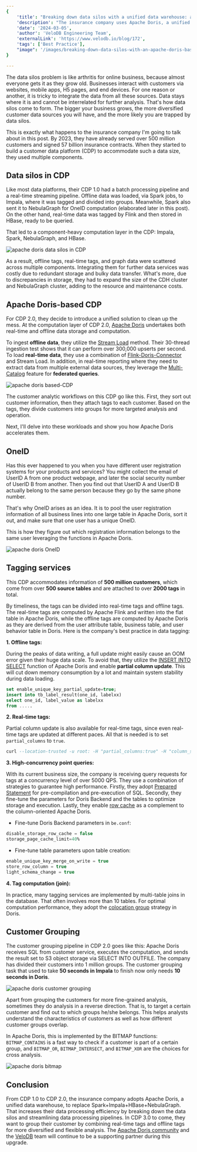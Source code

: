 ```yaml
---
{
    'title': "Breaking down data silos with a unified data warehouse: an Apache Doris-based CDP",
    'description': "The insurance company uses Apache Doris, a unified data warehouse, in replacement of Spark + Impala + HBase + NebulaGraph, in their Customer Data Platform for 4 times faster customer grouping.",
    'date': '2024-03-05',
    'author': 'VeloDB Engineering Team',
    'externalLink': 'https://www.velodb.io/blog/172',
    'tags': ['Best Practice'],
    "image": '/images/breaking-down-data-silos-with-an-apache-doris-based-cdp.png'
}

---
```


<!-- 
Licensed to the Apache Software Foundation (ASF) under one
or more contributor license agreements.  See the NOTICE file
distributed with this work for additional information
regarding copyright ownership.  The ASF licenses this file
to you under the Apache License, Version 2.0 (the
"License"); you may not use this file except in compliance
with the License.  You may obtain a copy of the License at

  http://www.apache.org/licenses/LICENSE-2.0

Unless required by applicable law or agreed to in writing,
software distributed under the License is distributed on an
"AS IS" BASIS, WITHOUT WARRANTIES OR CONDITIONS OF ANY
KIND, either express or implied.  See the License for the
specific language governing permissions and limitations
under the License.
-->

The data silos problem is like arthritis for online business, because almost everyone gets it as they grow old. Businesses interact with customers via websites, mobile apps, H5 pages, and end devices. For one reason or another, it is tricky to integrate the data from all these sources. Data stays where it is and cannot be interrelated for further analysis. That's how data silos come to form. The bigger your business grows, the more diversified customer data sources you will have, and the more likely you are trapped by data silos. 

This is exactly what happens to the insurance company I'm going to talk about in this post. By 2023, they have already served over 500 million customers and signed 57 billion insurance contracts. When they started to build a customer data platform (CDP) to accommodate such a data size, they used multiple components. 

## Data silos in CDP

Like most data platforms, their CDP 1.0 had a batch processing pipeline and a real-time streaming pipeline. Offline data was loaded, via Spark jobs, to Impala, where it was tagged and divided into groups. Meanwhile, Spark also sent it to NebulaGraph for OneID computation (elaborated later in this post). On the other hand, real-time data was tagged by Flink and then stored in HBase, ready to be queried.

That led to a component-heavy computation layer in the CDP: Impala, Spark, NebulaGraph, and HBase.

![apache doris data silos in CDP](/images/apache-doris-data-silos-in-CDP.png)

As a result, offline tags, real-time tags, and graph data were scattered across multiple components. Integrating them for further data services was costly due to redundant storage and bulky data transfer. What's more, due to discrepancies in storage, they had to expand the size of the CDH cluster and NebulaGraph cluster, adding to the resource and maintenance costs.

## Apache Doris-based CDP

For CDP 2.0, they decide to introduce a unified solution to clean up the mess. At the computation layer of CDP 2.0, [Apache Doris](https://doris.apache.org) undertakes both real-time and offline data storage and computation. 

To ingest **offline data**, they utilize the [Stream Load](https://doris.apache.org/docs/data-operate/import/import-way/stream-load-manual) method. Their 30-thread ingestion test shows that it can perform over 300,000 upserts per second. To load **real-time data**, they use a combination of [Flink-Doris-Connector](https://doris.apache.org/docs/ecosystem/flink-doris-connector) and Stream Load. In addition, in real-time reporting where they need to extract data from multiple external data sources, they leverage the [Multi-Catalog](https://doris.apache.org/docs/lakehouse/multi-catalog/) feature for **federated queries**. 

![apache doris based-CDP](/images/apache-doris-based-CDP.png)

The customer analytic workflows on this CDP go like this. First, they sort out customer information, then they attach tags to each customer. Based on the tags, they divide customers into groups for more targeted analysis and operation. 

Next, I'll delve into these workloads and show you how Apache Doris accelerates them. 

## OneID

Has this ever happened to you when you have different user registration systems for your products and services? You might collect the email of UserID A from one product webpage, and later the social security number of UserID B from another. Then you find out that UserID A and UserID B actually belong to the same person because they go by the same phone number.

That's why OneID arises as an idea. It is to pool the user registration information of all business lines into one large table in Apache Doris, sort it out, and make sure that one user has a unique OneID. 

This is how they figure out which registration information belongs to the same user leveraging the functions in Apache Doris.

![apache doris OneID](/images/apache-doris-OneID.png)

## Tagging services

This CDP accommodates information of **500 million customers**, which come from over **500 source tables** and are attached to over **2000 tags** in total.

By timeliness, the tags can be divided into real-time tags and offline tags. The real-time tags are computed by Apache Flink and written into the flat table in Apache Doris, while the offline tags are computed by Apache Doris as they are derived from the user attribute table, business table, and user behavior table in Doris. Here is the company's best practice in data tagging:  

**1. Offline tags:**

During the peaks of data writing, a full update might easily cause an OOM error given their huge data scale. To avoid that, they utilize the [INSERT INTO SELECT](https://doris.apache.org/docs/data-operate/import/import-way/insert-into-manual) function of Apache Doris and enable **partial column update**. This will cut down memory consumption by a lot and maintain system stability during data loading.

```SQL
set enable_unique_key_partial_update=true;
insert into tb_label_result(one_id, labelxx) 
select one_id, label_value as labelxx
from .....
```

**2. Real-time tags:**

Partial column update is also available for real-time tags, since even real-time tags are updated at different paces. All that is needed is to set `partial_columns` to `true`.

```SQL
curl --location-trusted -u root: -H "partial_columns:true" -H "column_separator:," -H "columns:id,balance,last_access_time" -T /tmp/test.csv http://127.0.0.1:48037/api/db1/user_profile/_stream_load
```

**3. High-concurrency point queries:**

With its current business size, the company is receiving query requests for tags at a concurrency level of over 5000 QPS. They use a combination of strategies to guarantee high performance. Firstly, they adopt [Prepared Statement](https://doris.apache.org/docs/query-acceleration/hight-concurrent-point-query#using-preparedstatement) for pre-compilation and pre-execution of SQL. Secondly, they fine-tune the parameters for Doris Backend and the tables to optimize storage and execution. Lastly, they enable [row cache](https://doris.apache.org/docs/query-acceleration/hight-concurrent-point-query#enable-row-cache) as a complement to the column-oriented Apache Doris.

- Fine-tune Doris Backend parameters in `be.conf`:

```SQL
disable_storage_row_cache = false                      
storage_page_cache_limit=40%
```

- Fine-tune table parameters upon table creation:

```SQL
enable_unique_key_merge_on_write = true
store_row_column = true
light_schema_change = true
```

**4. Tag computation (join):**

In practice, many tagging services are implemented by multi-table joins in the database. That often involves more than 10 tables. For optimal computation performance, they adopt the [colocation group](https://doris.apache.org/docs/query-acceleration/join-optimization/colocation-join) strategy in Doris.  


## Customer Grouping

The customer grouping pipeline in CDP 2.0 goes like this: Apache Doris receives SQL from customer service, executes the computation, and sends the result set to S3 object storage via SELECT INTO OUTFILE. The company has divided their customers into 1 million groups. The customer grouping task that used to take **50 seconds in Impala** to finish now only needs **10 seconds in Doris**. 

![apache doris customer grouping](/images/apache-doris-customer-grouping.png)

Apart from grouping the customers for more fine-grained analysis, sometimes they do analysis in a reverse direction. That is, to target a certain customer and find out to which groups he/she belongs. This helps analysts understand the characteristics of customers as well as how different customer groups overlap.

In Apache Doris, this is implemented by the BITMAP functions: `BITMAP_CONTAINS` is a fast way to check if a customer is part of a certain group, and `BITMAP_OR`, `BITMAP_INTERSECT`, and `BITMAP_XOR` are the choices for cross analysis.  

![apache doris bitmap](/images/apache-doris-bitmap.png)


## Conclusion

From CDP 1.0 to CDP 2.0, the insurance company adopts Apache Doris, a unified data warehouse, to replace Spark+Impala+HBase+NebulaGraph. That increases their data processing efficiency by breaking down the data silos and streamlining data processing pipelines. In CDP 3.0 to come, they want to group their customer by combining real-time tags and offline tags for more diversified and flexible analysis. The [Apache Doris community](https://join.slack.com/t/apachedoriscommunity/shared_invite/zt-2unfw3a3q-MtjGX4pAd8bCGC1UV0sKcw) and the [VeloDB](https://www.velodb.io) team will continue to be a supporting partner during this upgrade.  